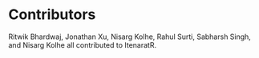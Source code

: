 # Contributors

Ritwik Bhardwaj, Jonathan Xu, Nisarg Kolhe, Rahul Surti, Sabharsh Singh, and Nisarg Kolhe all contributed to ItenaratR.